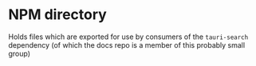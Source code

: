 # NPM directory

Holds files which are exported for use by consumers of the `tauri-search`
dependency (of which the docs repo is a member of this probably small group)
